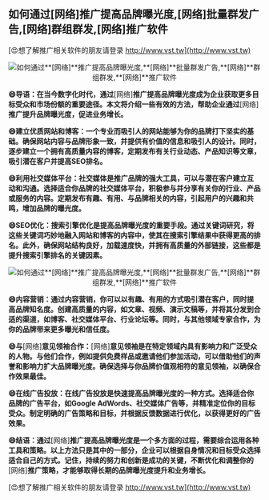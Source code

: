 ## **如何通过**[网络]**推广提高品牌曝光度,**[网络]**批量群发广告,**[网络]**群组群发,**[网络]**推广软件**

[😍想了解推广相关软件的朋友请登录 http://www.vst.tw](http://www.vst.tw)

 <center><img src="https://vst.tw/MP4/tuiguang/png/6.png" alt="如何通过**[网络]**推广提高品牌曝光度,**[网络]**批量群发广告,**[网络]**群组群发,**[网络]**推广软件"></center>

**😄导语：在当今数字化时代，通过**[网络]**推广提高品牌曝光度成为企业获取更多目标受众和市场份额的重要途径。本文将介绍一些有效的方法，帮助企业通过**[网络]**推广提升品牌曝光度，促进业务增长。**

**😄建立优质网站和博客：一个专业而吸引人的网站能够为你的品牌打下坚实的基础。确保网站内容与品牌形象一致，并提供有价值的信息和吸引人的设计。同时，逐步建立一个拥有高质量内容的博客，定期发布有关行业动态、产品知识等文章，吸引潜在客户并提高SEO排名。**

**😄利用社交媒体平台：社交媒体是推广品牌的强大工具，可以与潜在客户建立互动和沟通。选择适合你品牌的社交媒体平台，积极参与并分享有关你的行业、产品或服务的内容。定期发布有趣、有用、与品牌相关的内容，引起用户的兴趣和共鸣，增加品牌的曝光度。**

**😄SEO优化：搜索引擎优化是提高品牌曝光度的重要手段。通过关键词研究，将这些关键词巧妙地融入网站和博客的内容中，使其在搜索引擎结果中获得更高的排名。此外，确保网站结构良好，加载速度快，并拥有高质量的外部链接，这些都是提升搜索引擎排名的关键因素。**

 <center><img src="https://vst.tw/MP4/tuiguang/png/6.png" alt="如何通过**[网络]**推广提高品牌曝光度,**[网络]**批量群发广告,**[网络]**群组群发,**[网络]**推广软件"></center>

**😄内容营销：通过内容营销，你可以以有趣、有用的方式吸引潜在客户，同时提高品牌知名度。创建高质量的内容，如文章、视频、演示文稿等，并将其分发到合适的渠道，如博客、社交媒体平台、行业论坛等。同时，与其他领域专家合作，为你的品牌带来更多曝光和信任度。**

**😄与**[网络]**意见领袖合作：**[网络]**意见领袖是在特定领域内具有影响力和广泛受众的人物。与他们合作，例如提供免费样品或邀请他们参加活动，可以借助他们的声誉和影响力扩大品牌曝光度。确保选择与你品牌价值观相符的意见领袖，以确保合作效果最佳。**

**😄在线广告投放：在线广告投放是快速提高品牌曝光度的一种方式。选择适合你品牌的广告平台，如Google AdWords、社交媒体广告等，并精准定位你的目标受众。制定明确的广告策略和目标，并根据反馈数据进行优化，以获得更好的广告效果。**

**😄结语：通过**[网络]**推广提高品牌曝光度是一个多方面的过程，需要综合运用各种工具和策略。以上方法只是其中的一部分，企业可以根据自身情况和目标受众选择适合自己的方式。记住，持续的努力和创新是成功的关键，不断优化和调整你的**[网络]**推广策略，才能够取得长期的品牌曝光度提升和业务增长。**

[😍想了解推广相关软件的朋友请登录 http://www.vst.tw](http://www.vst.tw)



